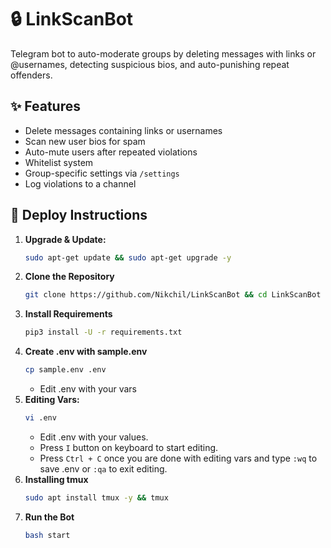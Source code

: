 # 🔒 LinkScanBot

Telegram bot to auto-moderate groups by deleting messages with links or @usernames, detecting suspicious bios, and auto-punishing repeat offenders.

## ✨ Features
- Delete messages containing links or usernames
- Scan new user bios for spam
- Auto-mute users after repeated violations
- Whitelist system
- Group-specific settings via `/settings`
- Log violations to a channel

## 🚀 Deploy Instructions

1. **Upgrade & Update:**
   ```bash
   sudo apt-get update && sudo apt-get upgrade -y
   ```
2. **Clone the Repository**
   ```bash
   git clone https://github.com/Nikchil/LinkScanBot && cd LinkScanBot
   ```
3. **Install Requirements**
   ```bash
   pip3 install -U -r requirements.txt
   ```
4. **Create .env  with sample.env**
   ```bash
   cp sample.env .env
   ```
   - Edit .env with your vars
5. **Editing Vars:**
   ```bash
   vi .env
   ```
   - Edit .env with your values.
   - Press `I` button on keyboard to start editing.
   - Press `Ctrl + C`  once you are done with editing vars and type `:wq` to save .env or `:qa` to exit editing.
6. **Installing tmux**
    ```bash
    sudo apt install tmux -y && tmux
    ```
7. **Run the Bot**
    ```bash
    bash start
    ```
